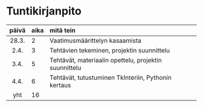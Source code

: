 # Tuntikirjanpito

| päivä | aika | mitä tein  |
| :----:|:-----| :-----|
| 28.3. | 2    | Vaatimusmäärittelyn kasaamista |
| 2.4.  | 3    | Tehtävien tekeminen, projektin suunnittelu |
| 3.4.  | 5    | Tehtävät, materiaalin opettelu, projektin suunnittelu |
| 4.4.  | 6    | Tehtävät, tutustuminen TkInteriin, Pythonin kertaus |
| yht   | 16   |
